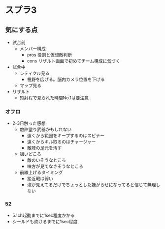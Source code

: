# スプラ3
## 気にする点
- 試合前
  - メンバー構成
    - pros 役割と仮想敵判断
    - cons リザルト画面で初めてチーム構成に気づく
- 試合中
  - レティクル見る
    - 視野を広げる。脳内カメラ位置を下げる
  - マップ見る
- リザルト
  - 短射程で見られた時間No.1は要注意
### オフロ
- 2-3日触った感想
  - 敵陣塗り武器かもしれない
    - 遠くから範囲をキープするのはスピナー
    - 遠くからキル取るのはチャージャー
    - 敵陣の足元を汚す
  - 狙いどころ
    - 敵のいそうなところ
    - 味方が見てなさそうなところ
  - 前線上げるタイミング
    - 接近戦は弱い
    - 泡が見えてるだけでちょっとした嫌がらせになってると信じて無理しない
### 52
  - 5.1ch起動までに1sec程度かかる
  - シールドも炊けるまでに1sec程度

